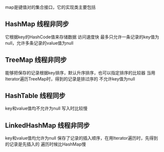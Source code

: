 map是键值对的集合接口，它的实现类主要包括

## HashMap 线程非同步
它根据key的HashCode值来存储数据
访问速度快
最多只允许一条记录的key值为null，允许多条记录的value值为null

## TreeMap 线程非同步
能够把保存的记录根据key排序，默认升序排序，也可以指定排序的比较器
当用Iterator遍历TreeMap时，得到的记录是排过序的
不允许key值为null

## HashTable 线程同步
key和value值均不允许为null
写入时比较慢

## LinkedHashMap 线程非同步
key和value值均允许为null
保存了记录的插入顺序，在用Iterator遍历时，先得到的记录是先插入的
遍历时候比HashMap慢
